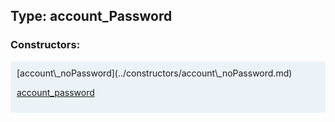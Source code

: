 ## Type: account\_Password  

### Constructors:

<style>
.container {
    width: auto;
    overflow-x: auto;
    white-space: nowrap;
    background: #ecf3f8;
    padding: 10px;
}
</style>
<div class="container">
[account\_noPassword](../constructors/account\_noPassword.md)  

[account\_password](../constructors/account\_password.md)  

</div>